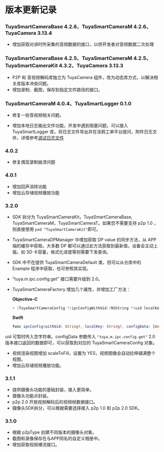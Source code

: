 # 版本更新记录

### TuyaSmartCameraBase 4.2.6、TuyaSmartCameraM 4.2.6、TuyaCamera 3.13.4

* 增加获取对讲时所采集的音频数据的接口，以供开发者对音频数据二次处理

### TuyaSmartCameraBase 4.2.5、TuyaSmartCameraM 4.2.5、TuyaSmartCameraKit 4.3.2、TuyaCamera 3.13.3

* P2P 和 音视频解码库独立为 TuyaCamera 组件，改为动态库方式，以解决相关库版本冲突问题。
* 增加录制、截图，保存到指定文件路径的接口。

### TuyaSmartCameraM 4.0.4、TuyaSmartLogger 0.1.0

* 修复一些音视频相关问题。

* 增加本地日志输出文件功能，开发中遇到阻塞问题，可以接入 TuyaSmartLogger 库，将日志文件导出并在涂鸦工单平台提问，附件日志文件，详情参考[调试日志文件](https://tuyainc.github.io/tuyasmart_camera_ios_sdk_doc/zh-hans/resource/log_file.html)

### 4.0.2

* 修复偶现录制崩溃问题

### 4.0.1

* 增加回声消除功能
* 增加云存储视频播放功能

### 3.2.0

* SDK 拆分为 TuyaSmartCameraKit，TuyaSmartCameraBase, TuyaSmartCameraM，TuyaSmartCameraT。如果您不需要支持 p2p 1.0 ，则直接使用 ```pod "TuyaSmartCameraKit"```即可。
* TuyaSmartCameraDPManager 中增加获取 DP value 的同步方法，从 APP 端的缓存中获取。大多数 DP 都可以通过此方法获取到最新值，设备会主动上报。如 SD 卡容量，格式化进度等则需要下发查询。
* SDK 中不在提供 TuyaSmartCameraDefault 类，但可以从仓库中的 Example 程序中获取，也可参照其实现。
* "tuya.m.ipc.config.get" 接口需要升级到 2.0。
* TuyaSmartCameraFactory 增加几个属性，并增加工厂方法： 

    __Objective-C__
    
    ``` objectivec
    + (TuyaSmartCameraConfig *)ipcConfigWithUid:(NSString *)uid localKey:(NSString *)localKey configData:(NSDictionary *)data; 
    ```

    __Swift__
    
    ```swift
    func ipcConfig(withUid: String!, localKey: String!, configData: [AnyHashable : Any]!)
    ```
    

uid 可暂时传入空字符串。configData 参数传入 `"tuya.m.ipc.config.get"`  2.0 版本接口返回的数据即可，可以获取到对应的 TuyaSmartCameraConfig 对象。
* 视频渲染视图增加 scaleToFill，设置为 YES，视频图像会自动拉伸铺满整个视图。
* 增加云存储视频播放功能。

### 3.1.1

* 提供摄像头功能的基础封装，接入更简单。
* 摄像头功能点封装。
* p2p 2.0 开放视频解码后的视频帧数据接口。
* 摄像头SDK拆分，可以根据需要选择接入 p2p 1.0 和 p2p 2.0 SDK。

### 3.1.0

* 根据 p2pType 创建不同版本的摄像头对象。
* 截图和录像保存在与APP同名的自定义相册中。
* 增加获取视频裸流接口。
